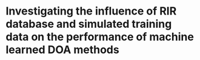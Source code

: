 # Investigating the influence of RIR database and simulated training data on the performance of machine learned DOA methods
